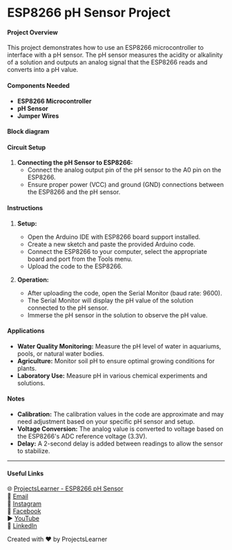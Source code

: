 # ESP8266 pH Sensor Project

#### Project Overview
This project demonstrates how to use an ESP8266 microcontroller to interface with a pH sensor. The pH sensor measures the acidity or alkalinity of a solution and outputs an analog signal that the ESP8266 reads and converts into a pH value.

#### Components Needed
- **ESP8266 Microcontroller**
- **pH Sensor**
- **Jumper Wires**

#### Block diagram


#### Circuit Setup
1. **Connecting the pH Sensor to ESP8266:**
   - Connect the analog output pin of the pH sensor to the A0 pin on the ESP8266.
   - Ensure proper power (VCC) and ground (GND) connections between the ESP8266 and the pH sensor.

#### Instructions
1. **Setup:**
   - Open the Arduino IDE with ESP8266 board support installed.
   - Create a new sketch and paste the provided Arduino code.
   - Connect the ESP8266 to your computer, select the appropriate board and port from the Tools menu.
   - Upload the code to the ESP8266.

2. **Operation:**
   - After uploading the code, open the Serial Monitor (baud rate: 9600).
   - The Serial Monitor will display the pH value of the solution connected to the pH sensor.
   - Immerse the pH sensor in the solution to observe the pH value.

#### Applications
- **Water Quality Monitoring:** Measure the pH level of water in aquariums, pools, or natural water bodies.
- **Agriculture:** Monitor soil pH to ensure optimal growing conditions for plants.
- **Laboratory Use:** Measure pH in various chemical experiments and solutions.

#### Notes
- **Calibration:** The calibration values in the code are approximate and may need adjustment based on your specific pH sensor and setup.
- **Voltage Conversion:** The analog value is converted to voltage based on the ESP8266's ADC reference voltage (3.3V).
- **Delay:** A 2-second delay is added between readings to allow the sensor to stabilize.

---

#### Useful Links
🌐 [ProjectsLearner - ESP8266 pH Sensor](https://projectslearner.com/learn/esp8266-ph-sensor)  
📧 [Email](mailto:projectslearner@gmail.com)  
📸 [Instagram](https://www.instagram.com/projectslearner/)  
📘 [Facebook](https://www.facebook.com/projectslearner)  
▶️ [YouTube](https://www.youtube.com/@ProjectsLearner)  
📘 [LinkedIn](https://www.linkedin.com/in/projectslearner)

Created with ❤️ by ProjectsLearner